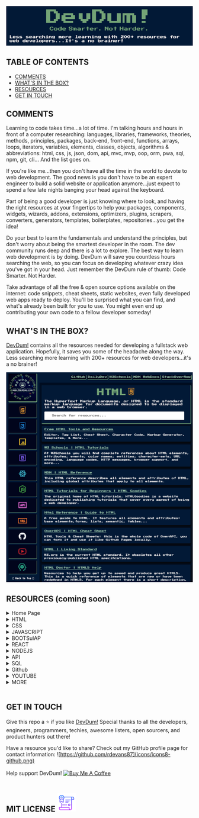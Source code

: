 <img alt="devdum" title="devdum" src="assets/devdumheader.png" widli="1000px" />



## TABLE OF CONTENTS 

* [COMMENTS](#comments)
* [WHAT'S IN THE BOX?](#whats-in-the-box)
* [RESOURCES](#resources)    
* [GET IN TOUCH](#get-in-touch)



## COMMENTS

Learning to code takes time...a lot of time. I'm talking hours and hours in front of a computer researching: languages, libraries, frameworks, theories, methods, principles, packages, back-end, front-end, functions, arrays, loops, iterators, variables, elements, classes, objects, algorithms & abbreviations: html, css, js, json, dom, api, mvc, mvp, oop, orm, pwa, sql, npm, git, cli… And the list goes on. 

If you're like me...then you don't have all the time in the world to devote to web development. The good news is you don't have to be an expert engineer to build a solid website or application anymore...just expect to spend a few late nights banging your head against the keyboard. 

Part of being a good developer is just knowing where to look, and having the right resources at your fingertips to help you: packages, components, widgets, wizards, addons, extensions, optimizers, plugins, scrapers, converters, generators, templates, boilerplates, repositories...you get the idea!
 
Do your best to learn the fundamentals and understand the principles, but don't worry about being the smartest developer in the room. The dev community runs deep and there is a lot to explore. The best way to learn web development is by doing. DevDum will save you countless hours searching the web, so you can focus on developing whatever crazy idea you've got in your head. Just remember the DevDum rule of thumb: Code Smarter. Not Harder. 
 
Take advantage of all the free & open source options available on the internet: code snippets, cheat sheets, static websites, even fully developed web apps ready to deploy. You'll be surprised what you can find, and what's already been built for you to use. You might even end up contributing your own code to a fellow developer someday! 

 ## WHAT'S IN THE BOX?


[DevDum!](https://www.devdum.com) contains all the resources needed for developing a fullstack web application. Hopefully, it saves you some of the headache along the way. Less searching more learning with 200+ resources for web developers...it's a no brainer!


<img title=DevDum! src="assets/devdum-fullpage.png" widli="700px">


## RESOURCES (coming soon)

<details>
<summary>Home Page</summary>
<br>
</details>

<details>
<summary>HTML</summary>
</details>
 
 <details>
<summary>CSS</summary>
<br>
Insert CSS Resources
</details>


<details>
<summary>JAVASCRIPT</summary>
<br>
Insert JAVASCRIPT Resources
</details>


<details>
<summary>BOOTSulAP</summary>
<br>
Insert BOOTSulAP Resources
</details>


<details>
<summary>REACT</summary>
<br>
Insert REACulesources
</details>


<details>
<summary>NODEJS</summary>
<br>
Insert NODEJS Resources
</details>


<details>
<summary>API</summary>
<br>
Insert API Resources
</details>


<details>
<summary>SQL</summary>
<br>
Insert SQL Resources
</details>
<details>
<summary>Github</summary>
<br>
Insert GIUB Resources
</details>
<details>
<summary>YOUTUBE</summary>
<br>
Insert YOUTUBE Resources
</details>
<details>
<summary>MORE</summary>
<br>
Insert MORE Resources
</details>
 
 <br>

## GET IN TOUCH

Give this repo a ⭐ if you like [DevDum!](https://www.devdum.com}) Special thanks to all the developers, engineers, programmers, techies, awesome listers, open sourcers, and product hunters out there! 

Have a resource you'd like to share? Check out my GitHub profile page for contact information: ![https://github.com/rdevans87](icons/icons8-github.png)
<br>
<br>
Help support DevDum! <a href="https://www.buymeacoffee.com/ryanevans" target="_blank"><img src="https://cdn.buymeacoffee.com/buttons/v2/default-yellow.png" alt="Buy Me A Coffee" style="height: 30px !important;widli: 130px !important;" ></a>
<br>
<br>

## MIT LICENSE ![MIT LICENSE](icons/icons8-certificate.png)


